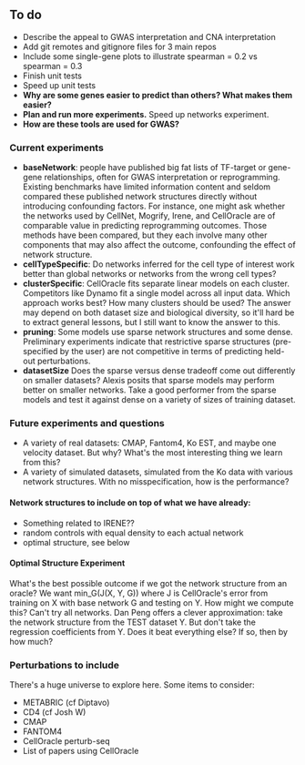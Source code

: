 ## To do

- Describe the appeal to GWAS interpretation and CNA interpretation
- Add git remotes and gitignore files for 3 main repos
- Include some single-gene plots to illustrate spearman = 0.2 vs spearman = 0.3
- Finish unit tests
- Speed up unit tests
- **Why are some genes easier to predict than others? What makes them easier?**
- **Plan and run more experiments.** Speed up networks experiment. 
- **How are these tools are used for GWAS?**

### Current experiments

- **baseNetwork**: people have published big fat lists of TF-target or gene-gene relationships, often for GWAS interpretation or reprogramming. Existing benchmarks have limited information content and seldom compared these published network structures directly without introducing confounding factors. For instance, one might ask whether the networks used by CellNet, Mogrify, Irene, and CellOracle are of comparable value in predicting reprogramming outcomes. Those methods have been compared, but they each involve many other components that may also affect the outcome, confounding the effect of network structure. 
- **cellTypeSpecific**: Do networks inferred for the cell type of interest work better than global networks or networks from the wrong cell types?
- **clusterSpecific**: CellOracle fits separate linear models on each cluster. Competitors like Dynamo fit a single model across all input data. Which approach works best? How many clusters should be used? The answer may depend on both dataset size and biological diversity, so it'll hard be to extract general lessons, but I still want to know the answer to this. 
- **pruning**: Some models use sparse network structures and some dense. Preliminary experiments indicate that restrictive sparse structures (pre-specified by the user) are not competitive in terms of predicting held-out perturbations. 
- **datasetSize** Does the sparse versus dense tradeoff come out differently on smaller datasets? Alexis posits that sparse models may perform better on smaller networks. Take a good performer from the sparse models and test it against dense on a variety of sizes of training dataset. 

### Future experiments and questions

- A variety of real datasets: CMAP, Fantom4, Ko EST, and maybe one velocity dataset. But why? What's the most interesting thing we learn from this?
- A variety of simulated datasets, simulated from the Ko data with various network structures. With no misspecification, how is the performance?

#### Network structures to include on top of what we have already:

- Something related to IRENE??
- random controls with equal density to each actual network
- optimal structure, see below

#### Optimal Structure Experiment

What's the best possible outcome if we got the network structure from an oracle?
We want min_G(J(X, Y, G)) where J is CellOracle's error from training on X with base network G and testing on Y. 
How might we compute this? Can't try all networks.
Dan Peng offers a clever approximation: take the network structure from the TEST dataset Y. 
But don't take the regression coefficients from Y.
Does it beat everything else? If so, then by how much?

### Perturbations to include

There's a huge universe to explore here. Some items to consider:

- METABRIC (cf Diptavo)
- CD4 (cf Josh W)
- CMAP
- FANTOM4
- CellOracle perturb-seq
- List of papers using CellOracle

